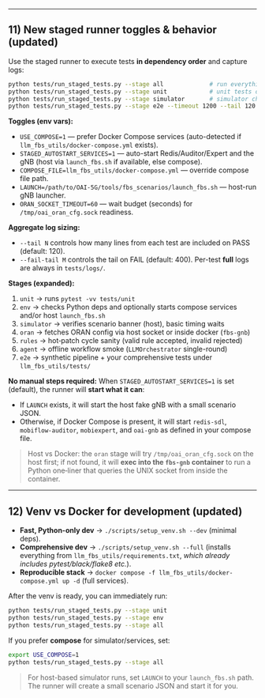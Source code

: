 
---

## 11) New staged runner toggles & behavior (updated)

Use the staged runner to execute tests **in dependency order** and capture logs:

```bash
python tests/run_staged_tests.py --stage all             # run everything
python tests/run_staged_tests.py --stage unit            # unit tests only
python tests/run_staged_tests.py --stage simulator       # simulator checks
python tests/run_staged_tests.py --stage e2e --timeout 1200 --tail 120 --fail-tail 600
```

**Toggles (env vars):**
- `USE_COMPOSE=1` — prefer Docker Compose services (auto-detected if `llm_fbs_utils/docker-compose.yml` exists).
- `STAGED_AUTOSTART_SERVICES=1` — auto-start Redis/Auditor/Expert and the gNB (host via `launch_fbs.sh` if available, else compose).
- `COMPOSE_FILE=llm_fbs_utils/docker-compose.yml` — override compose file path.
- `LAUNCH=/path/to/OAI-5G/tools/fbs_scenarios/launch_fbs.sh` — host-run gNB launcher.
- `ORAN_SOCKET_TIMEOUT=60` — wait budget (seconds) for `/tmp/oai_oran_cfg.sock` readiness.

**Aggregate log sizing:**
- `--tail N` controls how many lines from each test are included on PASS (default: 120).
- `--fail-tail M` controls the tail on FAIL (default: 400). Per-test **full** logs are always in `tests/logs/`.

**Stages (expanded):**
1. `unit` → runs `pytest -vv tests/unit`
2. `env` → checks Python deps and optionally starts compose services and/or host `launch_fbs.sh`
3. `simulator` → verifies scenario banner (host), basic timing waits
4. `oran` → fetches ORAN config via host socket or inside docker (`fbs-gnb`)
5. `rules` → hot‑patch cycle sanity (valid rule accepted, invalid rejected)
6. `agent` → offline workflow smoke (`LLMOrchestrator` single-round)
7. `e2e` → synthetic pipeline + your comprehensive tests under `llm_fbs_utils/tests/`

**No manual steps required:** When `STAGED_AUTOSTART_SERVICES=1` is set (default), the runner will **start what it can**:
- If `LAUNCH` exists, it will start the host fake gNB with a small scenario JSON.
- Otherwise, if Docker Compose is present, it will start `redis-sdl`, `mobiflow-auditor`, `mobiexpert`, and `oai-gnb` as defined in your compose file.

> Host vs Docker: the `oran` stage will try `/tmp/oai_oran_cfg.sock` on the host first; if not found, it will **exec into the `fbs-gnb` container** to run a Python one‑liner that queries the UNIX socket from inside the container.

---

## 12) Venv vs Docker for development (updated)

- **Fast, Python-only dev** → `./scripts/setup_venv.sh --dev` (minimal deps).
- **Comprehensive dev** → `./scripts/setup_venv.sh --full` (installs everything from `llm_fbs_utils/requirements.txt`, *which already includes pytest/black/flake8 etc.*).
- **Reproducible stack** → `docker compose -f llm_fbs_utils/docker-compose.yml up -d` (full services).

After the venv is ready, you can immediately run:

```bash
python tests/run_staged_tests.py --stage unit
python tests/run_staged_tests.py --stage env
python tests/run_staged_tests.py --stage all
```

If you prefer **compose** for simulator/services, set:

```bash
export USE_COMPOSE=1
python tests/run_staged_tests.py --stage all
```

> For host-based simulator runs, set `LAUNCH` to your `launch_fbs.sh` path. The runner will create a small scenario JSON and start it for you.

